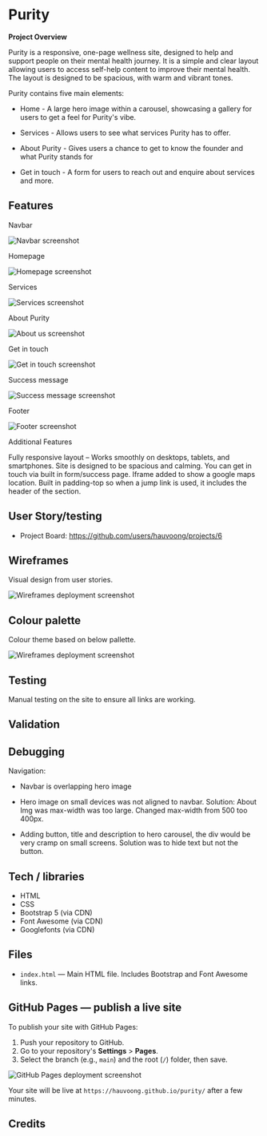 # Purity
**Project Overview**

Purity is a responsive, one-page wellness site, designed to help and support people on their mental health journey. It is a simple and clear layout allowing users to access self-help content to improve their mental health.
The layout is designed to be spacious, with warm and vibrant tones. 


Purity contains five main elements:

-   Home - A large hero image within a carousel, showcasing a gallery for users to get a feel for Purity's vibe. 

- Services - Allows users to see what services Purity has to offer.

- About Purity - Gives users a chance to get to know the founder and what Purity stands for

- Get in touch - A form for users to reach out and enquire about services and more. 

## Features ##
Navbar

![Navbar screenshot](assets/images/readme/Navbar-ss.png)

Homepage

![Homepage screenshot](assets/images/readme/homepage-ss.png)

Services

![Services screenshot](assets/images/readme/services-ss.png)

About Purity

![About us screenshot](assets/images/readme/about-ss.png)

Get in touch

![Get in touch screenshot](assets/images/readme/contact-ss.png)

Success message

![Success message screenshot](assets/images/readme/success-ss.png)

Footer

![Footer screenshot](assets/images/readme/footer-ss.png)


Additional Features

Fully responsive layout – Works smoothly on desktops, tablets, and smartphones.
Site is designed to be spacious and calming. You can get in touch via built in form/success page. Iframe added to show a google maps location. Built in padding-top so when a jump link is used, it includes the header of the section.

## User Story/testing ##
- Project Board: 
https://github.com/users/hauvoong/projects/6

## Wireframes ##
Visual design from user stories.

![Wireframes deployment screenshot](assets/images/readme/purity-wf.png)

## Colour palette ##

Colour theme based on below pallette.

![Wireframes deployment screenshot](assets/images/readme/pallette.png)

## Testing ##
Manual testing on the site to ensure all links are working. 

## Validation ##

## Debugging ##

Navigation:
- Navbar is overlapping hero image

- Hero image on small devices was not aligned to navbar. Solution: About Img was max-width was too large. Changed max-width from 500 too 400px. 

- Adding button, title and description to hero carousel, the div would be very cramp on small screens. Solution was to hide text but not the button. 


## Tech / libraries

- HTML 
- CSS 
- Bootstrap 5 (via CDN)
- Font Awesome (via CDN)
- Googlefonts (via CDN)

## Files ##

- `index.html` — Main HTML file. Includes Bootstrap and Font Awesome links.


## GitHub Pages — publish a live site ##
To publish your site with GitHub Pages:

1. Push your repository to GitHub.
2. Go to your repository's **Settings** > **Pages**.
3. Select the branch (e.g., `main`) and the root (`/`) folder, then save.

![GitHub Pages deployment screenshot](assets/images/github-deployment.png)

Your site will be live at `https://hauvoong.github.io/purity/` after a few minutes.

## Credits ##